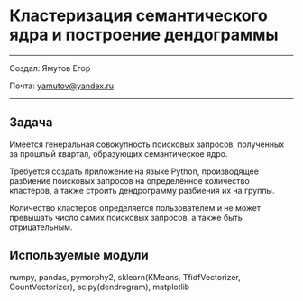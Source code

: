 # Кластеризация семантического ядра и построение дендограммы
---

Cоздал: Ямутов Егор

Почта: yamutov@yandex.ru

---
## Задача
Имеется генеральная совокупность поисковых запросов, полученных за
прошлый квартал, образующих семантическое ядро.

Требуется создать приложение на языке Python, производящее разбиение
поисковых запросов на определённое количество кластеров, а также строить
дендрограмму разбиения их на группы. 

Количество кластеров определяется пользователем и не может превышать число самих поисковых запросов, а также
быть отрицательным.

## Используемые модули
numpy, pandas, pymorphy2, sklearn(KMeans, TfidfVectorizer, CountVectorizer), scipy(dendrogram), matplotlib